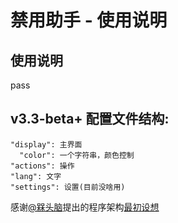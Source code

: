 # 禁用助手 - 使用说明

## 使用说明
  pass
## v3.3-beta+ 配置文件结构:
```text
"display": 主界面
  "color": 一个字符串，颜色控制
"actions": 操作
"lang": 文字
"settings": 设置(目前没啥用)
```
感谢[@槑头脑](https://github.com/Immortal-Sty)提出的程序架构[最初设想](https://github.com/Immortal-Sty/MC_resourcepacks_delHelper)
